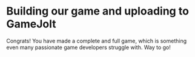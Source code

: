 # Building our game and uploading to GameJolt
Congrats! You have made a complete and full game, which is something even many passionate game developers struggle with. Way to go!
